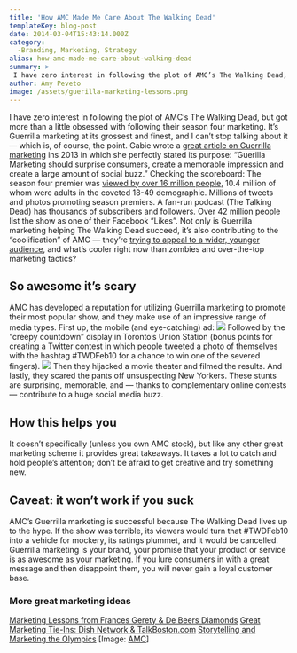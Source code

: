 ```yaml
---
title: 'How AMC Made Me Care About The Walking Dead'
templateKey: blog-post
date: 2014-03-04T15:43:14.000Z
category: 
  -Branding, Marketing, Strategy
alias: how-amc-made-me-care-about-walking-dead
summary: > 
 I have zero interest in following the plot of AMC’s The Walking Dead, but got more than a little obsessed with following their season four marketing. It’s Guerrilla marketing at its grossest and finest, and I can’t stop talking about it — which is, of course, the point.
author: Amy Peveto
image: /assets/guerilla-marketing-lessons.png
---
```


I have zero interest in following the plot of AMC’s The Walking Dead, but got more than a little obsessed with following their season four marketing. It’s Guerrilla marketing at its grossest and finest, and I can’t stop talking about it — which is, of course, the point. Gabie wrote a [great article on Guerrilla marketing](/blog/09/24/2013/why-small-businesses-should-use-guerilla-marketing) ins 2013 in which she perfectly stated its purpose: “Guerilla Marketing should surprise consumers, create a memorable impression and create a large amount of social buzz.” Checking the scoreboard: The season four premier was [viewed by over 16 million people](http://deadline.com/2013/10/walking-dead-amc-season-4-debut-tv-ratings-611117/), 10.4 million of whom were adults in the coveted 18-49 demographic. Millions of tweets and photos promoting season premiers. A fan-run podcast (The Talking Dead) has thousands of subscribers and followers. Over 42 million people list the show as one of their Facebook “Likes”. Not only is Guerrilla marketing helping The Walking Dead succeed, it’s also contributing to the “coolification” of AMC — they’re [trying to appeal to a wider, younger audience](http://www.amc.com/faq), and what’s cooler right now than zombies and over-the-top marketing tactics?

So awesome it’s scary
---------------------

AMC has developed a reputation for utilizing Guerrilla marketing to promote their most popular show, and they make use of an impressive range of media types. First up, the mobile (and eye-catching) ad: ![](/assets/walking-dead-guerilla-marketing-moving-ad.png) Followed by the “creepy countdown” display in Toronto’s Union Station (bonus points for creating a Twitter contest in which people tweeted a photo of themselves with the hashtag #TWDFeb10 for a chance to win one of the severed fingers). ![](/assets/walking-dead-guerilla-marketing-countdown.png) Then they hijacked a movie theater and filmed the results. And lastly, they scared the pants off unsuspecting New Yorkers. These stunts are surprising, memorable, and — thanks to complementary online contests — contribute to a huge social media buzz.

How this helps you
------------------

It doesn’t specifically (unless you own AMC stock), but like any other great marketing scheme it provides great takeaways. It takes a lot to catch and hold people’s attention; don’t be afraid to get creative and try something new.

Caveat: it won’t work if you suck
---------------------------------

AMC’s Guerrilla marketing is successful because The Walking Dead lives up to the hype. If the show was terrible, its viewers would turn that #TWDFeb10 into a vehicle for mockery, its ratings plummet, and it would be cancelled. Guerrilla marketing is your brand, your promise that your product or service is as awesome as your marketing. If you lure consumers in with a great message and then disappoint them, you will never gain a loyal customer base.

### More great marketing ideas

[Marketing Lessons from Frances Gerety & De Beers Diamonds](/blog/10/23/2013/marketing-lessons-frances-gerety-de-beers-diamonds) [Great Marketing Tie-Ins: Dish Network & TalkBoston.com](/blog/08/27/2013/great-marketing-tie-ins-dish-network-talkbostoncom) [Storytelling and Marketing the Olympics](/blog/08/07/2012/storytelling-and-marketing-olympics) \[Image: [AMC](http://www.amc.com)\]